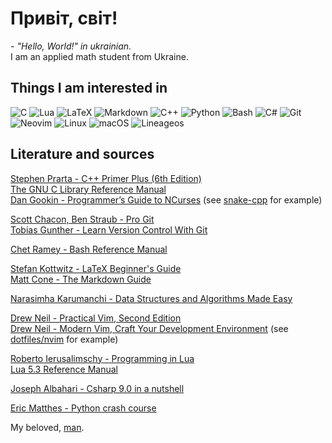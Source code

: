 # Привіт, світ!
_- "Hello, World!" in ukrainian._  
I am an applied math student from Ukraine.
## Things I am interested in  
![C](https://img.shields.io/badge/c-%2300599C.svg?style=for-the-badge&logo=c&logoColor=white) 
![Lua](https://img.shields.io/badge/lua-%232C2D72.svg?style=for-the-badge&logo=lua&logoColor=white)
![LaTeX](https://img.shields.io/badge/latex-%23008080.svg?style=for-the-badge&logo=latex&logoColor=white)
![Markdown](https://img.shields.io/badge/markdown-%23000000.svg?style=for-the-badge&logo=markdown&logoColor=white) 
![C++](https://img.shields.io/badge/c++-%2300599C.svg?style=for-the-badge&logo=c%2B%2B&logoColor=white)
![Python](https://img.shields.io/badge/python-3670A0?style=for-the-badge&logo=python&logoColor=ffdd54)
![Bash](https://img.shields.io/badge/Bash-%23121011.svg?style=for-the-badge&logo=gnu-bash&logoColor=white)
![C#](https://img.shields.io/badge/c%23-%23239120.svg?style=for-the-badge&logo=c-sharp&logoColor=white)
![Git](https://img.shields.io/badge/git-%23F05033.svg?style=for-the-badge&logo=git&logoColor=white)
![Neovim](https://img.shields.io/badge/NeoVim-%2357A143.svg?&style=for-the-badge&logo=neovim&logoColor=white)
![Linux](https://img.shields.io/badge/Linux-FCC624?style=for-the-badge&logo=linux&logoColor=black)
![macOS](https://img.shields.io/badge/mac%20os-000000?style=for-the-badge&logo=macos&logoColor=F0F0F0)
![Lineageos](https://img.shields.io/badge/lineageos-167C80?style=for-the-badge&logo=lineageos&logoColor=white)

## Literature and sources
[Stephen Prarta - C++ Primer Plus (6th Edition)][primer]  
[The GNU C Library Reference Manual][gnu_c_reference]  
[Dan Gookin - Programmer’s Guide to NCurses][ncurses_guide]  (see [snake-cpp](https://github.com/Dolfost/snake-cpp) for example)  

[Scott Chacon, Ben Straub - Pro Git][git]  
[Tobias Gunther - Learn Version Control With Git][version_control]  

[Chet Ramey - Bash Reference Manual][bash_reference]  

[Stefan Kottwitz - LaTeX Beginner's Guide][latex_beginner_guide]  
[Matt Cone - The Markdown Guide][markdown_guide]  

[Narasimha Karumanchi - Data Structures and Algorithms Made Easy][algorithms_and_data_strucntures_made_easy]  

[Drew Neil - Practical Vim, Second Edition][practical_vim]  
[Drew Neil - Modern Vim, Craft Your Development Environment][vim_devenv] (see [dotfiles/nvim](https://github.com/Dolfost/dotfiles/tree/main/nvim) for example)  

[Roberto Ierusalimschy - Programming in Lua][programing_in_lua]  
[Lua 5.3 Reference Manual][lua_reference_manual]  

[Joseph Albahari - Csharp 9.0 in a nutshell][csharp_in_a_nutshell]  

[Eric Matthes - Python crash course][python_crash_course]  

My beloved, [man][man].


[git]: https://git-scm.com/book/en/v2
[version_control]: https://www.amazon.com/Learn-Version-Control-step-step/dp/1520786506

[primer]: https://www.amazon.com/Primer-Plus-6th-Developers-Library/dp/0321776402
[gnu_c_reference]: https://www.gnu.org/software/libc/manual/pdf/libc.pdf
[ncurses_guide]: https://www.amazon.com/Programmers-Guide-NCurses-Dan-Gookin/dp/0470107596

[csharp_in_a_nutshell]: https://www.amazon.com/C-9-0-Nutshell-Definitive-Reference/dp/1098100964

[bash_reference]: https://www.gnu.org/software/bash/manual/bash.pdf

[programing_in_lua]: https://www.amazon.com/Programming-Lua-Fourth-Roberto-Ierusalimschy/dp/8590379868
[lua_reference_manual]: https://www.lua.org/manual/5.3/manual.html

[python_crash_course]: https://www.amazon.com/Python-Crash-Course-2nd-Edition/dp/1593279280

[algorithms_and_data_strucntures_made_easy]: https://www.amazon.com/Data-Structures-Algorithms-Made-Easy/dp/819324527X

[practical_vim]: https://www.amazon.com/Practical-Vim-Edit-Speed-Thought/dp/1680501275
[vim_devenv]: https://www.amazon.com/Modern-Vim-Development-Environment-Neovim/dp/168050262X

[latex_beginner_guide]: https://www.amazon.com/LaTeX-Beginners-Guide-Stefan-Kottwitz-ebook/dp/B0073FTN5I
[markdown_guide]: https://www.amazon.com/Markdown-Guide-Matt-Cone/dp/B08BW8L1P6

[man]: https://en.wikipedia.org/wiki/Man_page

<!--
**Dolfost/Dolfost** is a ✨ _special_ ✨ repository because its `README.md` (this file) appears on your GitHub profile.

Here are some ideas to get you started:

- 🔭 I’m currently working on ...
- 🌱 I’m currently learning ...
- 👯 I’m looking to collaborate on ...
- 🤔 I’m looking for help with ...
- 💬 Ask me about ...
- 📫 How to reach me: ...
- 😄 Pronouns: ...
- ⚡ Fun fact: ...
-->
